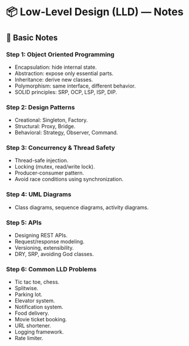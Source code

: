 # 📦 Low-Level Design (LLD) — Notes

## 🧰 **Basic Notes**

### Step 1: Object Oriented Programming

* Encapsulation: hide internal state.
* Abstraction: expose only essential parts.
* Inheritance: derive new classes.
* Polymorphism: same interface, different behavior.
* SOLID principles: SRP, OCP, LSP, ISP, DIP.

### Step 2: Design Patterns

* Creational: Singleton, Factory.
* Structural: Proxy, Bridge.
* Behavioral: Strategy, Observer, Command.

### Step 3: Concurrency & Thread Safety

* Thread-safe injection.
* Locking (mutex, read/write lock).
* Producer-consumer pattern.
* Avoid race conditions using synchronization.

### Step 4: UML Diagrams

* Class diagrams, sequence diagrams, activity diagrams.

### Step 5: APIs

* Designing REST APIs.
* Request/response modeling.
* Versioning, extensibility.
* DRY, SRP, avoiding God classes.

### Step 6: Common LLD Problems

* Tic tac toe, chess.
* Splitwise.
* Parking lot.
* Elevator system.
* Notification system.
* Food delivery.
* Movie ticket booking.
* URL shortener.
* Logging framework.
* Rate limiter.
